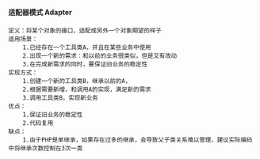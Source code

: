 #### 适配器模式 Adapter
    定义：将某个对象的接口，适配成另外一个对象期望的样子
    适用场景：
        1.已经存在一个工具类A，并且在某些业务中使用
        2.出现一个新的需求：和以前的业务很类似，但是又有改动
        3.在完成新需求的同时，要保证旧业务的稳定性
    实现方式：
        1.创建一个新的工具类B，继承以前的A，
        2.根据需要新增，和调用A的实现，满足新的需求
        3.调用工具类B，实现新业务
    优点：
        1.保证旧业务的稳定性
        2.代码复用
    缺点：
        1.由于PHP是单继承，如果存在过多的继承，会导致父子类关系难以管理，建议实际编码中将继承次数控制在3次一类
        